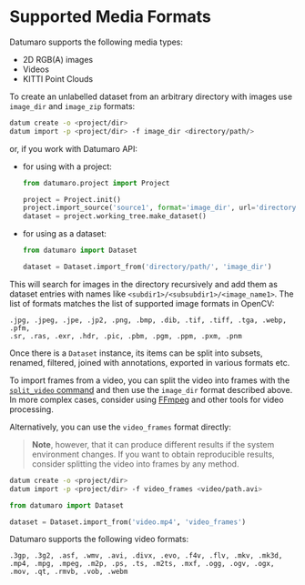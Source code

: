 # Supported Media Formats

Datumaro supports the following media types:
- 2D RGB(A) images
- Videos
- KITTI Point Clouds

To create an unlabelled dataset from an arbitrary directory with images use
`image_dir` and `image_zip` formats:

``` bash
datum create -o <project/dir>
datum import -p <project/dir> -f image_dir <directory/path/>
```

or, if you work with Datumaro API:

- for using with a project:

  ```python
  from datumaro.project import Project

  project = Project.init()
  project.import_source('source1', format='image_dir', url='directory/path/')
  dataset = project.working_tree.make_dataset()
  ```

- for using as a dataset:

  ```python
  from datumaro import Dataset

  dataset = Dataset.import_from('directory/path/', 'image_dir')
  ```

This will search for images in the directory recursively and add
them as dataset entries with names like `<subdir1>/<subsubdir1>/<image_name1>`.
The list of formats matches the list of supported image formats in OpenCV:
```
.jpg, .jpeg, .jpe, .jp2, .png, .bmp, .dib, .tif, .tiff, .tga, .webp, .pfm,
.sr, .ras, .exr, .hdr, .pic, .pbm, .pgm, .ppm, .pxm, .pnm
```

Once there is a `Dataset` instance, its items can be split into subsets,
renamed, filtered, joined with annotations, exported in various formats etc.

To import frames from a video, you can split the video into frames with
the [`split_video` command](/docs/user-manual/command-reference/util#split-video)
and then use the `image_dir` format described above. In more complex cases,
consider using [FFmpeg](https://ffmpeg.org/) and other tools for
video processing.

Alternatively, you can use the `video_frames` format directly:

> **Note**, however, that it can produce different results if the system
> environment changes. If you want to obtain reproducible results, consider
> splitting the video into frames by any method.

``` bash
datum create -o <project/dir>
datum import -p <project/dir> -f video_frames <video/path.avi>
```

```python
from datumaro import Dataset

dataset = Dataset.import_from('video.mp4', 'video_frames')
```

Datumaro supports the following video formats:
```
.3gp, .3g2, .asf, .wmv, .avi, .divx, .evo, .f4v, .flv, .mkv, .mk3d,
.mp4, .mpg, .mpeg, .m2p, .ps, .ts, .m2ts, .mxf, .ogg, .ogv, .ogx,
.mov, .qt, .rmvb, .vob, .webm
```
